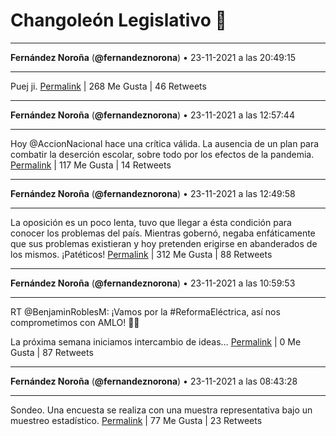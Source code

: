 # Changoleón Legislativo 🙈
*****
**Fernández Noroña** (**@fernandeznorona**) • 23-11-2021 a las 20:49:15
*****
Puej ji.
[Permalink](https://twitter.com/fernandeznorona/status/1463369097220083714) | 268 Me Gusta | 46 Retweets
*****
**Fernández Noroña** (**@fernandeznorona**) • 23-11-2021 a las 12:57:44
*****
Hoy @AccionNacional hace una crítica válida. La ausencia de un plan para combatir la deserción escolar, sobre todo por los efectos de la pandemia.
[Permalink](https://twitter.com/fernandeznorona/status/1463250436979183620) | 117 Me Gusta | 14 Retweets
*****
**Fernández Noroña** (**@fernandeznorona**) • 23-11-2021 a las 12:49:58
*****
La oposición es un poco lenta, tuvo que llegar a ésta condición para conocer los problemas del país. Mientras gobernó, negaba enfáticamente que sus problemas existieran y hoy pretenden erigirse en abanderados de los mismos. ¡Patéticos!
[Permalink](https://twitter.com/fernandeznorona/status/1463248479589842946) | 312 Me Gusta | 88 Retweets
*****
**Fernández Noroña** (**@fernandeznorona**) • 23-11-2021 a las 10:59:53
*****
RT @BenjaminRoblesM: ¡Vamos por la #ReformaEléctrica, así nos comprometimos con AMLO! 👊🏽


La próxima semana iniciamos intercambio de ideas…
[Permalink](https://twitter.com/fernandeznorona/status/1463220779244417025) | 0 Me Gusta | 87 Retweets
*****
**Fernández Noroña** (**@fernandeznorona**) • 23-11-2021 a las 08:43:28
*****
Sondeo. Una encuesta se realiza con una muestra representativa bajo un muestreo estadístico.
[Permalink](https://twitter.com/fernandeznorona/status/1463186448971177989) | 77 Me Gusta | 23 Retweets